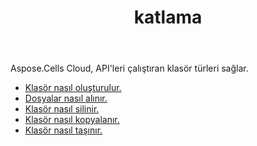 ﻿---
title: katlama
second_title: Aspose.Cells Cloud Documen
type: docs
url: /tr/folder/
keywords: Upload, download, delete, copy, and move folder
description: Aspose.Cells Cloud REST API, yükleme, indirme, silme, kopyalama ve klasör taşımayı destekler. SDK, geliştirme dili türlerini destekler. Android, C#, Go, Java, NodeJS, Perl, PHP, Python, Ruby ve Swift'i içerir
weight: 100
---
Aspose.Cells Cloud, API'leri çalıştıran klasör türleri sağlar.

- [Klasör nasıl oluşturulur.](/cells/tr/folder/create/)
- [Dosyalar nasıl alınır.](/cells/tr/folder/get-files/)
- [Klasör nasıl silinir.](/cells/tr/folder/delete/)
- [Klasör nasıl kopyalanır.](/cells/tr/folder/copy/)
- [Klasör nasıl taşınır.](/cells/tr/folder/move/)

